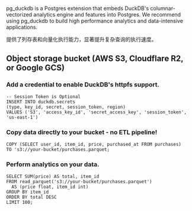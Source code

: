#

pg_duckdb is a Postgres extension that embeds DuckDB's columnar-vectorized analytics engine and features into Postgres. We recommend using pg_duckdb to build high performance analytics and data-intensive applications.

提供了列存表和向量化执行能力，显著提升复杂查询的执行速度。

## Object storage bucket (AWS S3, Cloudflare R2, or Google GCS)

### Add a credential to enable DuckDB's httpfs support.
```psql
-- Session Token is Optional
INSERT INTO duckdb.secrets
(type, key_id, secret, session_token, region)
VALUES ('S3', 'access_key_id', 'secret_access_key', 'session_token', 'us-east-1')
```

### Copy data directly to your bucket - no ETL pipeline!
```psql
COPY (SELECT user_id, item_id, price, purchased_at FROM purchases)
TO 's3://your-bucket/purchases.parquet;
```
### Perform analytics on your data.
```psql
SELECT SUM(price) AS total, item_id
FROM read_parquet('s3://your-bucket/purchases.parquet')
  AS (price float, item_id int)
GROUP BY item_id
ORDER BY total DESC
LIMIT 100;
```
